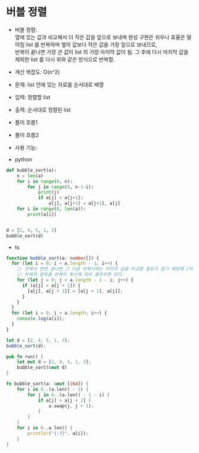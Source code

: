 # 버블 정렬

- 버블 정렬:  
   옆에 있는 값과 비교해서 더 작은 값을 앞으로 보내며 완성
  구현은 쉬우나 효율은 떨어짐
  list 를 반복하며 옆의 값보다 작은 값을 가장 앞으로 보내므로,  
  반복이 끝나면 가장 큰 값이 list 의 가장 마지막 값이 됨.
  그 후에 다시 마지막 값을 제외한 list 를 다시 위와 같은 방식으로 반복함.

- 계산 복잡도: O(n^2)

- 문제: list 안에 있는 자료를 순서대로 배열
- 입력: 정렬할 list
- 출력: 순서대로 정렬된 list
- 풀이 흐름1

* 풀이 흐름2

- 사용 기능:

* python

```python
def bubble_sort(a):
    n = len(a)
    for i in range(0, n):
        for j in range(0, n-1-i):
            print(j)
            if a[j] > a[j+1]:
                a[j], a[j+1] = a[j+1], a[j]
    for i in range(0, len(a)):
        print(a[i])


d = [2, 4, 5, 1, 3]
bubble_sort(d)


```

- ts

```ts
function bubble_sort(a: number[]) {
  for (let i = 0; i < a.length - 1; i++) {
    // 반복이 한번 끝나면 그 다음 반복시에는 마지막 값을 비교할 필요가 없기 때문에 (마지막 값은 정렬이 완료된 값.)
    // 반복의 범위를 반복의 횟수에 따라 줄여주면 된다.
    for (let j = 0; j < a.length - 1 - i; j++) {
      if (a[j] > a[j + 1]) {
        [a[j], a[j + 1]] = [a[j + 1], a[j]];
      }
    }
  }
  for (let i = 0; i < a.length; i++) {
    console.log(a[i]);
  }
}

let d = [2, 4, 5, 1, 3];
bubble_sort(d);
```

```rust
pub fn run() {
    let mut d = [2, 4, 5, 1, 3];
    bubble_sort(&mut d)
}

fn bubble_sort(a: &mut [i64]) {
    for i in 0..(a.len() - 1) {
        for j in 0..(a.len() - 1 - i) {
            if a[j] > a[j + 1] {
                a.swap(j, j + 1);
            }
        }
    }
    for i in 0..a.len() {
        println!("{:?}", a[i]);
    }
}


```

